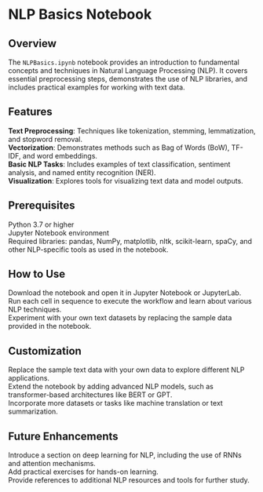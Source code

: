 # NLP Basics Notebook

## Overview
The `NLPBasics.ipynb` notebook provides an introduction to fundamental concepts and techniques in Natural Language Processing (NLP). It covers essential preprocessing steps, demonstrates the use of NLP libraries, and includes practical examples for working with text data.

## Features
**Text Preprocessing**: Techniques like tokenization, stemming, lemmatization, and stopword removal.  
**Vectorization**: Demonstrates methods such as Bag of Words (BoW), TF-IDF, and word embeddings.  
**Basic NLP Tasks**: Includes examples of text classification, sentiment analysis, and named entity recognition (NER).  
**Visualization**: Explores tools for visualizing text data and model outputs.

## Prerequisites
Python 3.7 or higher  
Jupyter Notebook environment  
Required libraries: pandas, NumPy, matplotlib, nltk, scikit-learn, spaCy, and other NLP-specific tools as used in the notebook.

## How to Use
Download the notebook and open it in Jupyter Notebook or JupyterLab.  
Run each cell in sequence to execute the workflow and learn about various NLP techniques.  
Experiment with your own text datasets by replacing the sample data provided in the notebook.

## Customization
Replace the sample text data with your own data to explore different NLP applications.  
Extend the notebook by adding advanced NLP models, such as transformer-based architectures like BERT or GPT.  
Incorporate more datasets or tasks like machine translation or text summarization.

## Future Enhancements
Introduce a section on deep learning for NLP, including the use of RNNs and attention mechanisms.  
Add practical exercises for hands-on learning.  
Provide references to additional NLP resources and tools for further study.
